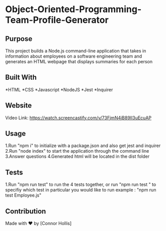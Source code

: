# Object-Oriented-Programming-Team-Profile-Generator

## Purpose
This project builds a Node.js command-line application that takes in information about employees on a software engineering team and generates an HTML webpage that displays summaries for each person

## Built With
*HTML
*CSS
*Javascript
*NodeJS
*Jest
*Inquirer

## Website
Video Link: https://watch.screencastify.com/v/73FjmN4jB89Il3uEcuAP

## Usage
1.Run "npm i" to initialize with a package.json and also get jest and inquirer
2.Run "node index" to start the application through the command line
3.Answer questions
4.Generated html will be located in the dist folder

## Tests
1.Run "npm run test" to run the 4 tests together, or run "npm run test <file name>" to specifiy which test in particular you would like to run example : "npm run test Employee.js"


## Contribution
Made with ❤️ by [Connor Hollis]



